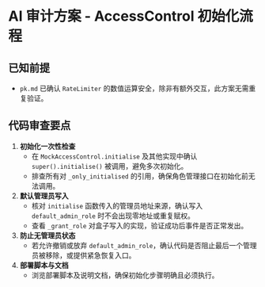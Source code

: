 # AI 审计方案 - AccessControl 初始化流程

## 已知前提
- `pk.md` 已确认 `RateLimiter` 的数值运算安全，除非有额外交互，此方案无需重复验证。

## 代码审查要点
1. **初始化一次性检查**
   - 在 `MockAccessControl.initialise` 及其他实现中确认 `super().initialise()` 被调用，避免多次初始化。
   - 排查所有对 `_only_initialised` 的引用，确保角色管理接口在初始化前无法调用。
2. **默认管理员写入**
   - 核对 `initialise` 函数传入的管理员地址来源，确认写入 `default_admin_role` 时不会出现零地址或重复赋权。
   - 查看 `_grant_role` 对盒子写入的实现，验证成功后事件是否正常发出。
3. **防止无管理员状态**
   - 若允许撤销或放弃 `default_admin_role`，确认代码是否阻止最后一个管理员被移除，或提供紧急恢复入口。
4. **部署脚本与文档**
   - 浏览部署脚本及说明文档，确保初始化步骤明确且必须执行。
